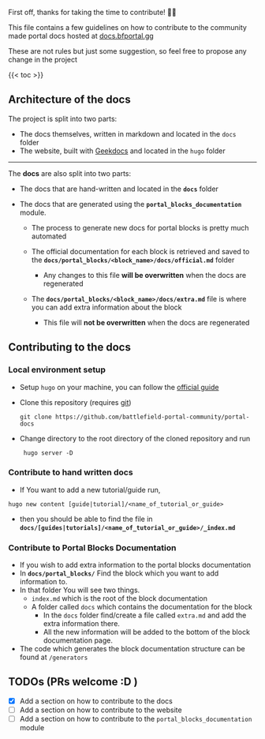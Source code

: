 First off, thanks for taking the time to contribute! 🎉🎉

This file contains a few guidelines on how to contribute to the community made portal docs hosted at [docs.bfportal.gg](https://docs.bfportal.gg)

These are not rules but just some suggestion, so feel free to propose any change in the project

{{< toc >}}

## Architecture of the docs

The project is split into two parts:

- The docs themselves, written in markdown and located in the `docs` folder
- The website, built with [Geekdocs](https://geekdocs.de/) and located in the `hugo` folder

---

The **docs** are also split into two parts:

- The docs that are hand-written and located in the **`docs`** folder
- The docs that are generated using the **`portal_blocks_documentation`** module.

  - The process to generate new docs for portal blocks is pretty much automated

  - The official documentation for each block is retrieved and saved to the **`docs/portal_blocks/<block_name>/docs/official.md`** folder

    - Any changes to this file **will be overwritten** when the docs are regenerated

  - The **`docs/portal_blocks/<block_name>/docs/extra.md`** file is where you can add extra information about the block
    - This file will **not be overwritten** when the docs are regenerated

## Contributing to the docs

### Local environment setup

- Setup `hugo` on your machine, you can follow the [official guide](https://gohugo.io/installation/)
- Clone this repository (requires [git](https://git-scm.com/))
  
  ```shell
  git clone https://github.com/battlefield-portal-community/portal-docs
  ```

- Change directory to the root directory of the cloned repository and run
  
  ```shell
   hugo server -D
  ```

### Contribute to hand written docs

- If You want to add a new tutorial/guide run,

```shell
hugo new content [guide|tutorial]/<name_of_tutorial_or_guide>
```

- then you should be able to find the file in **`docs/[guides|tutorials]/<name_of_tutorial_or_guide>/_index.md`**

### Contribute to Portal Blocks Documentation

- If you wish to add extra information to the portal blocks documentation
- In **`docs/portal_blocks/`** Find the block which you want to add information to.
- In that folder You will see two things.
  - `index.md` which is the root of the block documentation
  - A folder called `docs` which contains the documentation for the block
    - In the `docs` folder find/create a file called `extra.md` and add the extra information there.
    - All the new information will be added to the bottom of the block documentation page.
- The code which generates the block documentation structure can be found at `/generators`

## TODOs (PRs welcome :D )

- [x] Add a section on how to contribute to the docs
- [ ] Add a section on how to contribute to the website
- [ ] Add a section on how to contribute to the `portal_blocks_documentation` module
